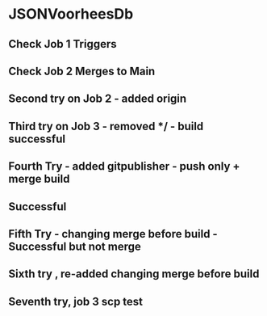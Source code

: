 # JSONVoorheesDb

## Check Job 1 Triggers

## Check Job 2 Merges to Main

## Second try on Job 2 - added origin

## Third try on Job 3 - removed */ - build successful

## Fourth Try - added gitpublisher - push only + merge build

## Successful

## Fifth Try - changing merge before build - Successful but not merge

## Sixth try , re-added changing merge before build

## Seventh try, job 3 scp test